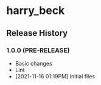 # harry_beck

## Release History

### 1.0.0 (PRE-RELEASE)
  * Basic changes
  * Lint
  *  [2021-11-16 01:19PM] Initial files
